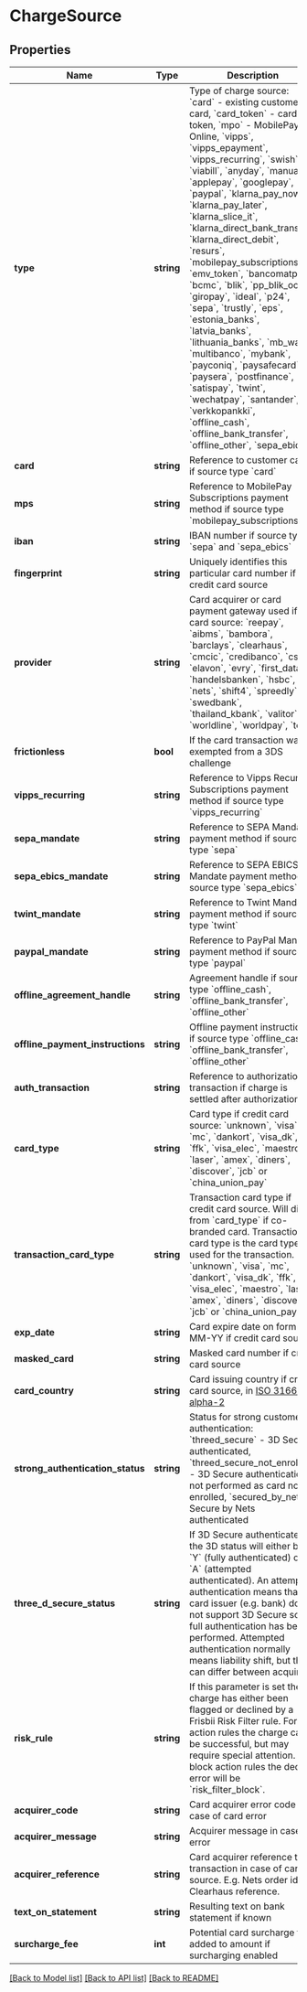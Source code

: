 # ChargeSource

## Properties
Name | Type | Description | Notes
------------ | ------------- | ------------- | -------------
**type** | **string** | Type of charge source: &#x60;card&#x60; - existing customer card, &#x60;card_token&#x60; - card token, &#x60;mpo&#x60; - MobilePay Online, &#x60;vipps&#x60;, &#x60;vipps_epayment&#x60;, &#x60;vipps_recurring&#x60;, &#x60;swish&#x60;, &#x60;viabill&#x60;, &#x60;anyday&#x60;, &#x60;manual&#x60;, &#x60;applepay&#x60;, &#x60;googlepay&#x60;, &#x60;paypal&#x60;, &#x60;klarna_pay_now&#x60;, &#x60;klarna_pay_later&#x60;, &#x60;klarna_slice_it&#x60;, &#x60;klarna_direct_bank_transfer&#x60;, &#x60;klarna_direct_debit&#x60;, &#x60;resurs&#x60;, &#x60;mobilepay_subscriptions&#x60;, &#x60;emv_token&#x60;, &#x60;bancomatpay&#x60;, &#x60;bcmc&#x60;, &#x60;blik&#x60;, &#x60;pp_blik_oc&#x60;, &#x60;giropay&#x60;, &#x60;ideal&#x60;, &#x60;p24&#x60;, &#x60;sepa&#x60;, &#x60;trustly&#x60;, &#x60;eps&#x60;, &#x60;estonia_banks&#x60;, &#x60;latvia_banks&#x60;, &#x60;lithuania_banks&#x60;, &#x60;mb_way&#x60;, &#x60;multibanco&#x60;, &#x60;mybank&#x60;, &#x60;payconiq&#x60;, &#x60;paysafecard&#x60;, &#x60;paysera&#x60;, &#x60;postfinance&#x60;, &#x60;satispay&#x60;, &#x60;twint&#x60;, &#x60;wechatpay&#x60;, &#x60;santander&#x60;,  or &#x60;verkkopankki&#x60;, &#x60;offline_cash&#x60;, &#x60;offline_bank_transfer&#x60;, &#x60;offline_other&#x60;, &#x60;sepa_ebics&#x60; | 
**card** | **string** | Reference to customer card if source type &#x60;card&#x60; | [optional] 
**mps** | **string** | Reference to MobilePay Subscriptions payment method if source type &#x60;mobilepay_subscriptions&#x60; | [optional] 
**iban** | **string** | IBAN number if source type &#x60;sepa&#x60; and &#x60;sepa_ebics&#x60; | [optional] 
**fingerprint** | **string** | Uniquely identifies this particular card number if credit card source | [optional] 
**provider** | **string** | Card acquirer or card payment gateway used if card source: &#x60;reepay&#x60;, &#x60;aibms&#x60;, &#x60;bambora&#x60;, &#x60;barclays&#x60;, &#x60;clearhaus&#x60;, &#x60;cmcic&#x60;, &#x60;credibanco&#x60;, &#x60;cs&#x60;,  &#x60;elavon&#x60;, &#x60;evry&#x60;, &#x60;first_data&#x60;, &#x60;handelsbanken&#x60;, &#x60;hsbc&#x60;, &#x60;nets&#x60;, &#x60;shift4&#x60;, &#x60;spreedly&#x60;, &#x60;swedbank&#x60;, &#x60;thailand_kbank&#x60;, &#x60;valitor&#x60;, &#x60;worldline&#x60;, &#x60;worldpay&#x60;, &#x60;test&#x60; | [optional] 
**frictionless** | **bool** | If the card transaction was exempted from a 3DS challenge | [optional] 
**vipps_recurring** | **string** | Reference to Vipps Recurring Subscriptions payment method if source type &#x60;vipps_recurring&#x60; | [optional] 
**sepa_mandate** | **string** | Reference to SEPA Mandate payment method if source type &#x60;sepa&#x60; | [optional] 
**sepa_ebics_mandate** | **string** | Reference to SEPA EBICS Mandate payment method if source type &#x60;sepa_ebics&#x60; | [optional] 
**twint_mandate** | **string** | Reference to Twint Mandate payment method if source type &#x60;twint&#x60; | [optional] 
**paypal_mandate** | **string** | Reference to PayPal Mandate payment method if source type &#x60;paypal&#x60; | [optional] 
**offline_agreement_handle** | **string** | Agreement handle if source type &#x60;offline_cash&#x60;, &#x60;offline_bank_transfer&#x60;, &#x60;offline_other&#x60; | [optional] 
**offline_payment_instructions** | **string** | Offline payment instructions if source type &#x60;offline_cash&#x60;, &#x60;offline_bank_transfer&#x60;, &#x60;offline_other&#x60; | [optional] 
**auth_transaction** | **string** | Reference to authorization transaction if charge is settled after authorization | [optional] 
**card_type** | **string** | Card type if credit card source: &#x60;unknown&#x60;, &#x60;visa&#x60;, &#x60;mc&#x60;, &#x60;dankort&#x60;, &#x60;visa_dk&#x60;, &#x60;ffk&#x60;, &#x60;visa_elec&#x60;, &#x60;maestro&#x60;, &#x60;laser&#x60;, &#x60;amex&#x60;, &#x60;diners&#x60;, &#x60;discover&#x60;, &#x60;jcb&#x60; or &#x60;china_union_pay&#x60; | [optional] 
**transaction_card_type** | **string** | Transaction card type if credit card source. Will differ from &#x60;card_type&#x60; if co-branded card. Transaction card type is the card type used for the transaction. &#x60;unknown&#x60;, &#x60;visa&#x60;, &#x60;mc&#x60;, &#x60;dankort&#x60;, &#x60;visa_dk&#x60;, &#x60;ffk&#x60;, &#x60;visa_elec&#x60;, &#x60;maestro&#x60;, &#x60;laser&#x60;, &#x60;amex&#x60;, &#x60;diners&#x60;, &#x60;discover&#x60;, &#x60;jcb&#x60; or &#x60;china_union_pay&#x60; | [optional] 
**exp_date** | **string** | Card expire date on form MM-YY if credit card source | [optional] 
**masked_card** | **string** | Masked card number if credit card source | [optional] 
**card_country** | **string** | Card issuing country if credit card source, in [ISO 3166-1 alpha-2](http://en.wikipedia.org/wiki/ISO_3166-1_alpha-2) | [optional] 
**strong_authentication_status** | **string** | Status for strong customer authentication: &#x60;threed_secure&#x60; - 3D Secure authenticated, &#x60;threed_secure_not_enrolled&#x60; - 3D Secure authentication not performed as card not enrolled, &#x60;secured_by_nets&#x60; - Secure by Nets authenticated | [optional] 
**three_d_secure_status** | **string** | If 3D Secure authenticated the 3D status will either be &#x60;Y&#x60; (fully authenticated) or &#x60;A&#x60; (attempted authenticated). An attempted authentication means that card issuer (e.g. bank) does not support 3D Secure so no full authentication has been performed. Attempted authentication normally means liability shift, but this can differ between acquirers. | [optional] 
**risk_rule** | **string** | If this parameter is set the charge has either been flagged or declined by a Frisbii Risk Filter rule. For flag action rules the charge can be successful, but may require special attention. For block action rules the decline error will be &#x60;risk_filter_block&#x60;. | [optional] 
**acquirer_code** | **string** | Card acquirer error code in case of card error | [optional] 
**acquirer_message** | **string** | Acquirer message in case of error | [optional] 
**acquirer_reference** | **string** | Card acquirer reference to transaction in case of card source. E.g. Nets order id or Clearhaus reference. | [optional] 
**text_on_statement** | **string** | Resulting text on bank statement if known | [optional] 
**surcharge_fee** | **int** | Potential card surcharge fee added to amount if surcharging enabled | [optional] 

[[Back to Model list]](../../README.md#documentation-for-models) [[Back to API list]](../../README.md#documentation-for-api-endpoints) [[Back to README]](../../README.md)

